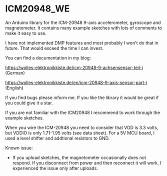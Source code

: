 # ICM20948_WE
An Arduino library for the ICM-20948 9-axis accelerometer, gyroscope and magnetometer. It contains many example sketches with lots of comments to make it easy to use.

I have not implemented DMP features and most probably I won't do that in future. That would exceed the time I can invest. 

You can find a documentation in my blog:

https://wolles-elektronikkiste.de/icm-20948-9-achsensensor-teil-i (German)

https://wolles-elektronikkiste.de/en/icm-20948-9-axis-sensor-part-i (English)

If you find bugs please inform me. If you like the library it would be great if you could give it a star.

If you are not familiar with the ICM20948 I recommend to work through the example sketches.

When you wire the ICM-20948 you need to consider that VDD is 3.3 volts, but VDDIO is only 1.71-1.95 volts (see data sheet). For a 5V MCU board, I used a level shifter and addtional resistors to GND.

Known issue:
* If you upload sketches, the magnetometer occasionally does not respond. If you disconnect from power and then reconnect it will work. I experienced the issue only after uploads.
